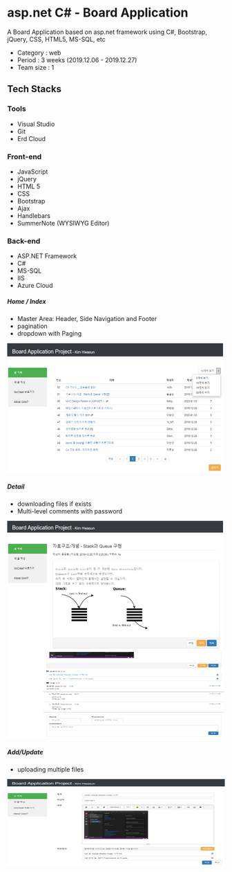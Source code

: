 # asp.net C# - Board Application
A Board Application based on asp.net framework using C#, Bootstrap, jQuery, CSS, HTML5, MS-SQL, etc

- Category : web
- Period : 3 weeks (2019.12.06 - 2019.12.27)
- Team size : 1



## Tech Stacks
### Tools
- Visual Studio
- Git
- Erd Cloud

### Front-end
- JavaScript
- jQuery
- HTML 5
- CSS
- Bootstrap
- Ajax
- Handlebars
- SummerNote (WYSIWYG Editor)

### Back-end
- ASP.NET Framework
- C#
- MS-SQL
- IIS
- Azure Cloud


##### Home / Index
- Master Area:  Header, Side Navigation and Footer
- pagination
- dropdown with Paging <br>
<img src="https://github.com/hskim2019/board-application/blob/master/BoardApp/images/Home.PNG" width="500" height="300">

##### Detail
- downloading files if exists
- Multi-level comments with password </br>
<img src="https://github.com/hskim2019/board-application/blob/master/BoardApp/images/Detail1.PNG" width="500" height="300">
<img src="https://github.com/hskim2019/board-application/blob/master/BoardApp/images/Comment.PNG" width="700" height="200">


##### Add/Update
- uploading multiple files </br>
<img src="https://github.com/hskim2019/board-application/blob/master/BoardApp/images/Add.PNG" width="700" height="200">